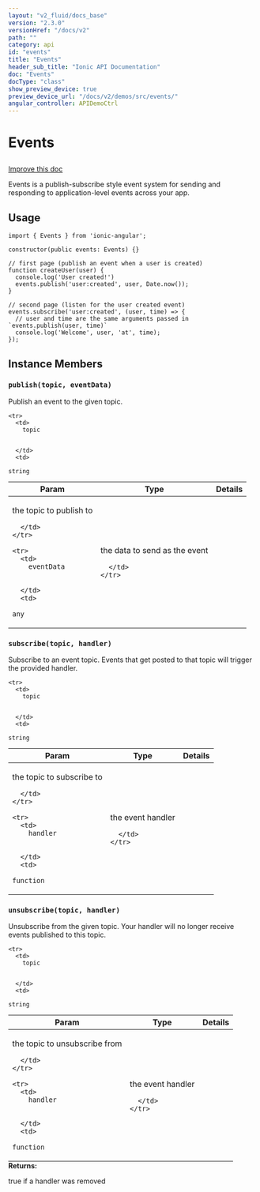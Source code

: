 ```yaml
---
layout: "v2_fluid/docs_base"
version: "2.3.0"
versionHref: "/docs/v2"
path: ""
category: api
id: "events"
title: "Events"
header_sub_title: "Ionic API Documentation"
doc: "Events"
docType: "class"
show_preview_device: true
preview_device_url: "/docs/v2/demos/src/events/"
angular_controller: APIDemoCtrl 
---
```










<h1 class="api-title">
<a class="anchor" name="events" href="#events"></a>

Events





</h1>

<a class="improve-v2-docs" href="http://github.com/driftyco/ionic/edit/master//src/util/events.ts#L2">
Improve this doc
</a>






<p>Events is a publish-subscribe style event system for sending and responding to application-level
events across your app.</p>




<!-- @usage tag -->

<h2><a class="anchor" name="usage" href="#usage"></a>Usage</h2>

<pre><code class="lang-ts">import { Events } from &#39;ionic-angular&#39;;

constructor(public events: Events) {}

// first page (publish an event when a user is created)
function createUser(user) {
  console.log(&#39;User created!&#39;)
  events.publish(&#39;user:created&#39;, user, Date.now());
}

// second page (listen for the user created event)
events.subscribe(&#39;user:created&#39;, (user, time) =&gt; {
  // user and time are the same arguments passed in `events.publish(user, time)`
  console.log(&#39;Welcome&#39;, user, &#39;at&#39;, time);
});
</code></pre>




<!-- @property tags -->



<!-- instance methods on the class -->

<h2><a class="anchor" name="instance-members" href="#instance-members"></a>Instance Members</h2>

<div id="publish"></div>

<h3>
<a class="anchor" name="publish" href="#publish"></a>
<code>publish(topic,&nbsp;eventData)</code>
  

</h3>

Publish an event to the given topic.



<table class="table param-table" style="margin:0;">
  <thead>
    <tr>
      <th>Param</th>
      <th>Type</th>
      <th>Details</th>
    </tr>
  </thead>
  <tbody>
    
    <tr>
      <td>
        topic
        
        
      </td>
      <td>
        
  <code>string</code>
      </td>
      <td>
        <p>the topic to publish to</p>

        
      </td>
    </tr>
    
    <tr>
      <td>
        eventData
        
        
      </td>
      <td>
        
  <code>any</code>
      </td>
      <td>
        <p>the data to send as the event</p>

        
      </td>
    </tr>
    
  </tbody>
</table>








<div id="subscribe"></div>

<h3>
<a class="anchor" name="subscribe" href="#subscribe"></a>
<code>subscribe(topic,&nbsp;handler)</code>
  

</h3>

Subscribe to an event topic. Events that get posted to that topic will trigger the provided handler.



<table class="table param-table" style="margin:0;">
  <thead>
    <tr>
      <th>Param</th>
      <th>Type</th>
      <th>Details</th>
    </tr>
  </thead>
  <tbody>
    
    <tr>
      <td>
        topic
        
        
      </td>
      <td>
        
  <code>string</code>
      </td>
      <td>
        <p>the topic to subscribe to</p>

        
      </td>
    </tr>
    
    <tr>
      <td>
        handler
        
        
      </td>
      <td>
        
  <code>function</code>
      </td>
      <td>
        <p>the event handler</p>

        
      </td>
    </tr>
    
  </tbody>
</table>








<div id="unsubscribe"></div>

<h3>
<a class="anchor" name="unsubscribe" href="#unsubscribe"></a>
<code>unsubscribe(topic,&nbsp;handler)</code>
  

</h3>

Unsubscribe from the given topic. Your handler will no longer receive events published to this topic.



<table class="table param-table" style="margin:0;">
  <thead>
    <tr>
      <th>Param</th>
      <th>Type</th>
      <th>Details</th>
    </tr>
  </thead>
  <tbody>
    
    <tr>
      <td>
        topic
        
        
      </td>
      <td>
        
  <code>string</code>
      </td>
      <td>
        <p>the topic to unsubscribe from</p>

        
      </td>
    </tr>
    
    <tr>
      <td>
        handler
        
        
      </td>
      <td>
        
  <code>function</code>
      </td>
      <td>
        <p>the event handler</p>

        
      </td>
    </tr>
    
  </tbody>
</table>





<div class="return-value">
<i class="icon ion-arrow-return-left"></i>
<b>Returns:</b> 
   <p>true if a handler was removed</p>


</div>







<!-- related link --><!-- end content block -->


<!-- end body block -->

